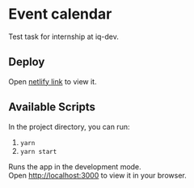 # Event calendar

Test task for internship at iq-dev.


## Deploy

Open [netlify link](http://localhost:3000) to view it.

## Available Scripts

In the project directory, you can run:

1. `yarn` 
2. `yarn start`

Runs the app in the development mode.\
Open [http://localhost:3000](http://localhost:3000) to view it in your browser.
